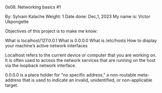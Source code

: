 0x08. Networking basics #1

By: Sylvain Kalache
Weight: 1
Date done: Dec,1, 2023
My name is: Victor Ukpongette

Objectives of this project is to make me know:

What is localhost/127.0.0.1
What is 0.0.0.0
What is /etc/hosts
How to display your machine’s active network interfaces

Localhost refers to the current device or computer that you are working on. It is often used to access the network services that are running on the host via the loopback network interface.

0.0.0.0 is a place holder for "no specific address," a non-routable meta-address that is used to indicate an invalid, unidentified, or non-applicable target. 
